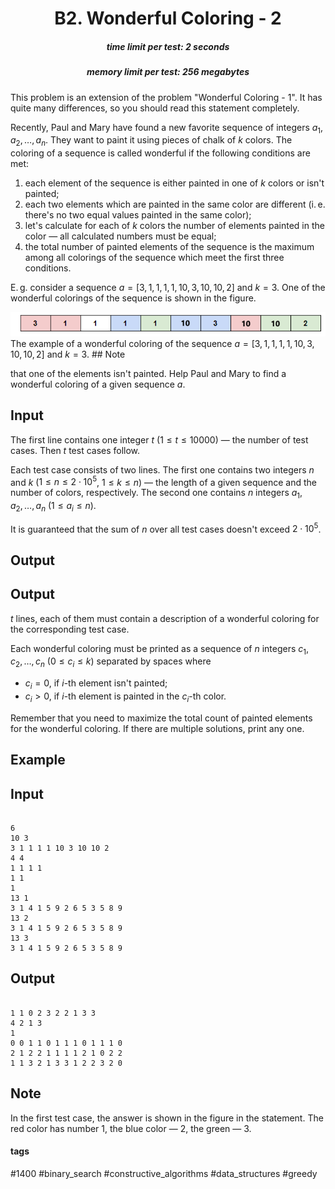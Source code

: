 <h1 style='text-align: center;'> B2. Wonderful Coloring - 2</h1>

<h5 style='text-align: center;'>time limit per test: 2 seconds</h5>
<h5 style='text-align: center;'>memory limit per test: 256 megabytes</h5>

This problem is an extension of the problem "Wonderful Coloring - 1". It has quite many differences, so you should read this statement completely.

Recently, Paul and Mary have found a new favorite sequence of integers $a_1, a_2, \dots, a_n$. They want to paint it using pieces of chalk of $k$ colors. The coloring of a sequence is called wonderful if the following conditions are met:

1. each element of the sequence is either painted in one of $k$ colors or isn't painted;
2. each two elements which are painted in the same color are different (i. e. there's no two equal values painted in the same color);
3. let's calculate for each of $k$ colors the number of elements painted in the color — all calculated numbers must be equal;
4. the total number of painted elements of the sequence is the maximum among all colorings of the sequence which meet the first three conditions.

E. g. consider a sequence $a=[3, 1, 1, 1, 1, 10, 3, 10, 10, 2]$ and $k=3$. One of the wonderful colorings of the sequence is shown in the figure.

 ![](images/b2117ab8e16470ba572bc56a594d8c701e3f6378.png) The example of a wonderful coloring of the sequence $a=[3, 1, 1, 1, 1, 10, 3, 10, 10, 2]$ and $k=3$. ## Note

 that one of the elements isn't painted. Help Paul and Mary to find a wonderful coloring of a given sequence $a$.

## Input

The first line contains one integer $t$ ($1 \le t \le 10000$) — the number of test cases. Then $t$ test cases follow.

Each test case consists of two lines. The first one contains two integers $n$ and $k$ ($1 \le n \le 2\cdot10^5$, $1 \le k \le n$) — the length of a given sequence and the number of colors, respectively. The second one contains $n$ integers $a_1, a_2, \dots, a_n$ ($1 \le a_i \le n$).

It is guaranteed that the sum of $n$ over all test cases doesn't exceed $2 \cdot 10^5$.

## Output

## Output

 $t$ lines, each of them must contain a description of a wonderful coloring for the corresponding test case.

Each wonderful coloring must be printed as a sequence of $n$ integers $c_1, c_2, \dots, c_n$ ($0 \le c_i \le k$) separated by spaces where

* $c_i=0$, if $i$-th element isn't painted;
* $c_i>0$, if $i$-th element is painted in the $c_i$-th color.

Remember that you need to maximize the total count of painted elements for the wonderful coloring. If there are multiple solutions, print any one.

## Example

## Input


```

6
10 3
3 1 1 1 1 10 3 10 10 2
4 4
1 1 1 1
1 1
1
13 1
3 1 4 1 5 9 2 6 5 3 5 8 9
13 2
3 1 4 1 5 9 2 6 5 3 5 8 9
13 3
3 1 4 1 5 9 2 6 5 3 5 8 9

```
## Output


```

1 1 0 2 3 2 2 1 3 3
4 2 1 3
1
0 0 1 1 0 1 1 1 0 1 1 1 0
2 1 2 2 1 1 1 1 2 1 0 2 2
1 1 3 2 1 3 3 1 2 2 3 2 0

```
## Note

In the first test case, the answer is shown in the figure in the statement. The red color has number $1$, the blue color — $2$, the green — $3$.



#### tags 

#1400 #binary_search #constructive_algorithms #data_structures #greedy 